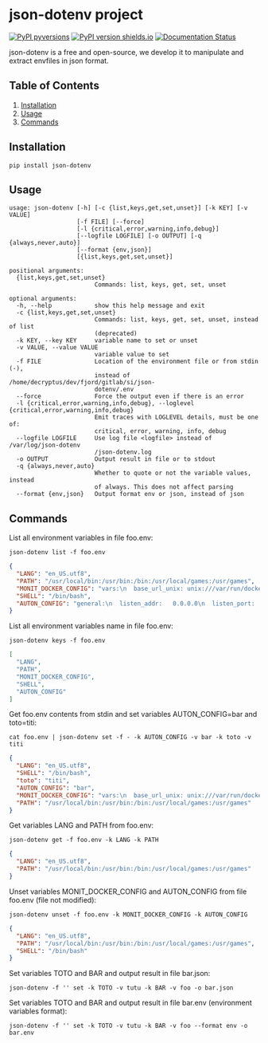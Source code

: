 # json-dotenv project

[![PyPI pyversions](https://img.shields.io/pypi/pyversions/json-dotenv.svg)](https://pypi.org/project/json-dotenv/)
[![PyPI version shields.io](https://img.shields.io/pypi/v/json-dotenv.svg)](https://pypi.org/project/json-dotenv/)
[![Documentation Status](https://readthedocs.org/projects/ansicolortags/badge/?version=latest)](http://ansicolortags.readthedocs.io/?badge=latest)

json-dotenv is a free and open-source, we develop it to manipulate and extract envfiles in json format.

## Table of Contents
1. [Installation](#installation)
2. [Usage](#usage)
3. [Commands](#commands)

## <a name="installation"></a>Installation

`pip install json-dotenv`

## <a name="usage"></a>Usage

```
usage: json-dotenv [-h] [-c {list,keys,get,set,unset}] [-k KEY] [-v VALUE]
                   [-f FILE] [--force]
                   [-l {critical,error,warning,info,debug}]
                   [--logfile LOGFILE] [-o OUTPUT] [-q {always,never,auto}]
                   [--format {env,json}]
                   [{list,keys,get,set,unset}]

positional arguments:
  {list,keys,get,set,unset}
                        Commands: list, keys, get, set, unset

optional arguments:
  -h, --help            show this help message and exit
  -c {list,keys,get,set,unset}
                        Commands: list, keys, get, set, unset, instead of list
                        (deprecated)
  -k KEY, --key KEY     variable name to set or unset
  -v VALUE, --value VALUE
                        variable value to set
  -f FILE               Location of the environment file or from stdin (-),
                        instead of /home/decryptus/dev/fjord/gitlab/si/json-
                        dotenv/.env
  --force               Force the output even if there is an error
  -l {critical,error,warning,info,debug}, --loglevel {critical,error,warning,info,debug}
                        Emit traces with LOGLEVEL details, must be one of:
                        critical, error, warning, info, debug
  --logfile LOGFILE     Use log file <logfile> instead of /var/log/json-dotenv
                        /json-dotenv.log
  -o OUTPUT             Output result in file or to stdout
  -q {always,never,auto}
                        Whether to quote or not the variable values, instead
                        of always. This does not affect parsing
  --format {env,json}   Output format env or json, instead of json
```

## <a name="commands"></a>Commands

List all environment variables in file foo.env:

`json-dotenv list -f foo.env`

```json
{
  "LANG": "en_US.utf8",
  "PATH": "/usr/local/bin:/usr/bin:/bin:/usr/local/games:/usr/games",
  "MONIT_DOCKER_CONFIG": "vars:\n  base_url_unix: unix:///var/run/docker.sock\n  base_url_https: https://127.0.0.1:2376/\n  tls_verify: true\nclients:\n  '@import_client':\n    - clients.yml.example\n  local_https:\n    config:\n      base_url: \n      tls:\n        verify: \n  foo_https:\n    '@import_vars': foo_https.vars.yml.example\n    config:\n      base_url: \nctn-groups:\n  php:\n    match:\n      - 'name:foo-php*'\n      - 'image:*/php-fpm/*'\n      - 'label:*php-fpm*'\n  nodejs:\n    match:\n      - 'id:4c01db0b339c'\n      - 'name:node*'\nconditions:\n  mem_gt_10pct_and_cpu_gt_60pct:\n    expr:\n      - mem_percent > 10\n      - cpu_percent > 60\n  mem_usage_100MiB:\n    expr:\n      - mem_usage > 100 MiB\n  status_not_running:\n    expr:\n      - status not in (pause,running)\ncommands:\n  start_pause:\n    exec:\n      - start\n      - (echo 'foo' > /tmp/bar)\n      - pause\n  pause_restart:\n    exec:\n      - pause\n      - restart\n  remove_force:\n    exec:\n      - remove:\n          kwargs:\n            force: true",
  "SHELL": "/bin/bash",
  "AUTON_CONFIG": "general:\n  listen_addr:   0.0.0.0\n  listen_port:   8666\n  max_workers:   5\n  max_requests:  5000\n  max_life_time: 3600\n  lock_timeout:  60\n  charset:       utf-8\n  content_type:  'application/json; charset=utf-8'\n  #auth_basic:      'Restricted'\n  #auth_basic_file: '/etc/auton/auton.passwd'\nendpoints:\n  si.corp-ansible:\n    plugin: subproc\n    config:\n      prog: ansible-playbook\n      timeout: 3600\n  si.corp-terraform:\n    plugin: subproc\n    config:\n      prog: terraform\n      timeout: 3600\n  curl:\n    plugin: subproc\n    config:\n      prog: curl\n      timeout: 3600\nmodules:\n  job:\n    routes:\n      run:\n        handler:   'job_run'\n        regexp:    '^run/(?P<endpoint>[^\\/]+)/(?P<id>[a-z0-9][a-z0-9\\-]{7,63})$'\n        safe_init: true\n        auth:      false\n        op:        'POST'\n      status:\n        handler:   'job_status'\n        regexp:    '^status/(?P<endpoint>[^\\/]+)/(?P<id>[a-z0-9][a-z0-9\\-]{7,63})$'\n        auth:      false\n        op:        'GET'"
}
```

List all environment variables name in file foo.env:

`json-dotenv keys -f foo.env`

```json
[
  "LANG",
  "PATH",
  "MONIT_DOCKER_CONFIG",
  "SHELL",
  "AUTON_CONFIG"
]
```

Get foo.env contents from stdin and set variables AUTON\_CONFIG=bar and toto=titi:

`cat foo.env | json-dotenv set -f - -k AUTON_CONFIG -v bar -k toto -v titi`

```json
{
  "LANG": "en_US.utf8",
  "SHELL": "/bin/bash",
  "toto": "titi",
  "AUTON_CONFIG": "bar",
  "MONIT_DOCKER_CONFIG": "vars:\n  base_url_unix: unix:///var/run/docker.sock\n  base_url_https: https://127.0.0.1:2376/\n  tls_verify: true\nclients:\n  '@import_client':\n    - clients.yml.example\n  local_https:\n    config:\n      base_url: \n      tls:\n        verify: \n  foo_https:\n    '@import_vars': foo_https.vars.yml.example\n    config:\n      base_url: \nctn-groups:\n  php:\n    match:\n      - 'name:foo-php*'\n      - 'image:*/php-fpm/*'\n      - 'label:*php-fpm*'\n  nodejs:\n    match:\n      - 'id:4c01db0b339c'\n      - 'name:node*'\nconditions:\n  mem_gt_10pct_and_cpu_gt_60pct:\n    expr:\n      - mem_percent > 10\n      - cpu_percent > 60\n  mem_usage_100MiB:\n    expr:\n      - mem_usage > 100 MiB\n  status_not_running:\n    expr:\n      - status not in (pause,running)\ncommands:\n  start_pause:\n    exec:\n      - start\n      - (echo 'foo' > /tmp/bar)\n      - pause\n  pause_restart:\n    exec:\n      - pause\n      - restart\n  remove_force:\n    exec:\n      - remove:\n          kwargs:\n            force: true",
  "PATH": "/usr/local/bin:/usr/bin:/bin:/usr/local/games:/usr/games"
}
```

Get variables LANG and PATH from foo.env:

`json-dotenv get -f foo.env -k LANG -k PATH`

```json
{
  "LANG": "en_US.utf8",
  "PATH": "/usr/local/bin:/usr/bin:/bin:/usr/local/games:/usr/games"
}
```

Unset variables MONIT\_DOCKER\_CONFIG and AUTON\_CONFIG from file foo.env (file not modified):

`json-dotenv unset -f foo.env -k MONIT_DOCKER_CONFIG -k AUTON_CONFIG`

```json
{
  "LANG": "en_US.utf8",
  "PATH": "/usr/local/bin:/usr/bin:/bin:/usr/local/games:/usr/games",
  "SHELL": "/bin/bash"
}
```

Set variables TOTO and BAR and output result in file bar.json:

`json-dotenv -f '' set -k TOTO -v tutu -k BAR -v foo -o bar.json`

Set variables TOTO and BAR and output result in file bar.env (environment variables format):

`json-dotenv -f '' set -k TOTO -v tutu -k BAR -v foo --format env -o bar.env`
